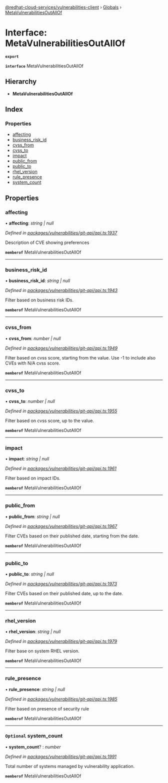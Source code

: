 [@redhat-cloud-services/vulnerabilities-client](../README.md) › [Globals](../globals.md) › [MetaVulnerabilitiesOutAllOf](metavulnerabilitiesoutallof.md)

# Interface: MetaVulnerabilitiesOutAllOf

**`export`** 

**`interface`** MetaVulnerabilitiesOutAllOf

## Hierarchy

* **MetaVulnerabilitiesOutAllOf**

## Index

### Properties

* [affecting](metavulnerabilitiesoutallof.md#affecting)
* [business_risk_id](metavulnerabilitiesoutallof.md#business_risk_id)
* [cvss_from](metavulnerabilitiesoutallof.md#cvss_from)
* [cvss_to](metavulnerabilitiesoutallof.md#cvss_to)
* [impact](metavulnerabilitiesoutallof.md#impact)
* [public_from](metavulnerabilitiesoutallof.md#public_from)
* [public_to](metavulnerabilitiesoutallof.md#public_to)
* [rhel_version](metavulnerabilitiesoutallof.md#rhel_version)
* [rule_presence](metavulnerabilitiesoutallof.md#rule_presence)
* [system_count](metavulnerabilitiesoutallof.md#optional-system_count)

## Properties

###  affecting

• **affecting**: *string | null*

*Defined in [packages/vulnerabilities/git-api/api.ts:1937](https://github.com/RedHatInsights/javascript-clients/blob/master/packages/vulnerabilities/git-api/api.ts#L1937)*

Description of CVE showing preferences

**`memberof`** MetaVulnerabilitiesOutAllOf

___

###  business_risk_id

• **business_risk_id**: *string | null*

*Defined in [packages/vulnerabilities/git-api/api.ts:1943](https://github.com/RedHatInsights/javascript-clients/blob/master/packages/vulnerabilities/git-api/api.ts#L1943)*

Filter based on business risk IDs.

**`memberof`** MetaVulnerabilitiesOutAllOf

___

###  cvss_from

• **cvss_from**: *number | null*

*Defined in [packages/vulnerabilities/git-api/api.ts:1949](https://github.com/RedHatInsights/javascript-clients/blob/master/packages/vulnerabilities/git-api/api.ts#L1949)*

Filter based on cvss score, starting from the value. Use -1 to include also CVEs with N/A cvss score.

**`memberof`** MetaVulnerabilitiesOutAllOf

___

###  cvss_to

• **cvss_to**: *number | null*

*Defined in [packages/vulnerabilities/git-api/api.ts:1955](https://github.com/RedHatInsights/javascript-clients/blob/master/packages/vulnerabilities/git-api/api.ts#L1955)*

Filter based on cvss score, up to the value.

**`memberof`** MetaVulnerabilitiesOutAllOf

___

###  impact

• **impact**: *string | null*

*Defined in [packages/vulnerabilities/git-api/api.ts:1961](https://github.com/RedHatInsights/javascript-clients/blob/master/packages/vulnerabilities/git-api/api.ts#L1961)*

Filter based on impact IDs.

**`memberof`** MetaVulnerabilitiesOutAllOf

___

###  public_from

• **public_from**: *string | null*

*Defined in [packages/vulnerabilities/git-api/api.ts:1967](https://github.com/RedHatInsights/javascript-clients/blob/master/packages/vulnerabilities/git-api/api.ts#L1967)*

Filter CVEs based on their published date, starting from the date.

**`memberof`** MetaVulnerabilitiesOutAllOf

___

###  public_to

• **public_to**: *string | null*

*Defined in [packages/vulnerabilities/git-api/api.ts:1973](https://github.com/RedHatInsights/javascript-clients/blob/master/packages/vulnerabilities/git-api/api.ts#L1973)*

Filter CVEs based on their published date, up to the date.

**`memberof`** MetaVulnerabilitiesOutAllOf

___

###  rhel_version

• **rhel_version**: *string | null*

*Defined in [packages/vulnerabilities/git-api/api.ts:1979](https://github.com/RedHatInsights/javascript-clients/blob/master/packages/vulnerabilities/git-api/api.ts#L1979)*

Filter base on system RHEL version.

**`memberof`** MetaVulnerabilitiesOutAllOf

___

###  rule_presence

• **rule_presence**: *string | null*

*Defined in [packages/vulnerabilities/git-api/api.ts:1985](https://github.com/RedHatInsights/javascript-clients/blob/master/packages/vulnerabilities/git-api/api.ts#L1985)*

Filter based on presence of security rule

**`memberof`** MetaVulnerabilitiesOutAllOf

___

### `Optional` system_count

• **system_count**? : *number*

*Defined in [packages/vulnerabilities/git-api/api.ts:1991](https://github.com/RedHatInsights/javascript-clients/blob/master/packages/vulnerabilities/git-api/api.ts#L1991)*

Total number of systems managed by vulnerability application.

**`memberof`** MetaVulnerabilitiesOutAllOf
